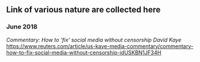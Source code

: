 ## Link of various nature are collected here

### June 2018

*Commentary: How to ‘fix’ social media without censorship*
_David Kaye_
https://www.reuters.com/article/us-kaye-media-commentary/commentary-how-to-fix-social-media-without-censorship-idUSKBN1JF34H

